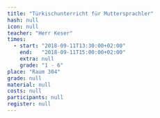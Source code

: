 ```yaml
---
title: "Türkischunterricht für Muttersprachler"
hash: null
icon: null
teacher: "Herr Keser"
times:
  - start: "2018-09-11T13:30:00+02:00"
    end:   "2018-09-11T15:00:00+02:00"
    extra: null
    grade: "1 - 6"
place: "Raum 304"
grade: null
material: null
costs: null
participants: null
register: null
---
```

